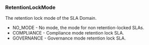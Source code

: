 ### RetentionLockMode
The retention lock mode of the SLA Domain.

- NO_MODE - No mode, the mode for non retention-locked SLAs.
- COMPLIANCE - Compliance mode retention lock SLA.
- GOVERNANCE - Governance mode retention lock SLA.
